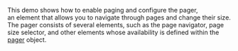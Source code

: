 This demo shows how to&nbsp;enable paging and configure the pager, an&nbsp;element that allows you to&nbsp;navigate through pages and change their size. The pager consists of&nbsp;several elements, such as&nbsp;the page navigator, page size selector, and other elements whose availability is&nbsp;defined within the [pager](/Documentation/ApiReference/UI_Components/dxTreeList/Configuration/pager/) object.